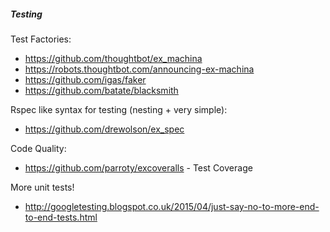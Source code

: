 ##### Testing


Test Factories:
  - https://github.com/thoughtbot/ex_machina
  - https://robots.thoughtbot.com/announcing-ex-machina
  - https://github.com/igas/faker
  - https://github.com/batate/blacksmith


Rspec like syntax for testing (nesting + very simple):
  - https://github.com/drewolson/ex_spec


Code Quality:
  - https://github.com/parroty/excoveralls - Test Coverage








More unit tests!
  - http://googletesting.blogspot.co.uk/2015/04/just-say-no-to-more-end-to-end-tests.html
